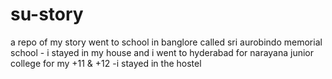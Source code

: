 # su-story
a repo of my story
went to school in banglore called sri aurobindo memorial school - i stayed in my house
and i went to hyderabad for narayana junior college for my +11 & +12 -i stayed in the hostel
